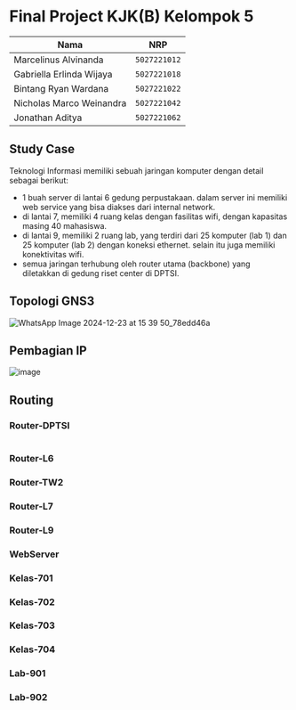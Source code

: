 # Final Project KJK(B) Kelompok 5

| Nama                            | NRP          |
| ------------------------------- | ------------ |
| Marcelinus Alvinanda            | `5027221012` |
| Gabriella Erlinda Wijaya        | `5027221018` |
| Bintang Ryan Wardana            | `5027221022` |
| Nicholas Marco Weinandra        | `5027221042` |
| Jonathan Aditya                 | `5027221062` |

## Study Case
Teknologi Informasi memiliki sebuah jaringan komputer dengan detail sebagai berikut:
- 1 buah server di lantai 6 gedung perpustakaan. dalam server ini memiliki web service yang bisa diakses dari internal network.
- di lantai 7, memiliki 4 ruang kelas dengan fasilitas wifi, dengan kapasitas masing 40 mahasiswa.
- di lantai 9, memiliki 2 ruang lab, yang terdiri dari 25 komputer (lab 1) dan 25 komputer (lab 2) dengan koneksi ethernet. selain itu juga memiliki konektivitas wifi.
- semua jaringan terhubung oleh router utama (backbone) yang diletakkan di gedung riset center di DPTSI.

## Topologi GNS3
![WhatsApp Image 2024-12-23 at 15 39 50_78edd46a](https://github.com/user-attachments/assets/14ce0151-f2b7-416f-ac47-d43be6dc96d1)

## Pembagian IP
![image](https://github.com/user-attachments/assets/f795c0a5-3bf1-4459-b919-879279963088)

## Routing
### Router-DPTSI
```
```
### Router-L6
### Router-TW2
### Router-L7
### Router-L9
### WebServer
### Kelas-701
### Kelas-702
### Kelas-703
### Kelas-704
### Lab-901
### Lab-902
